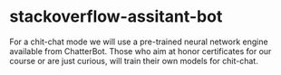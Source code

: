 # stackoverflow-assitant-bot
For a chit-chat mode we will use a pre-trained neural network engine available from ChatterBot. Those who aim at honor certificates for our course or are just curious, will train their own models for chit-chat.
